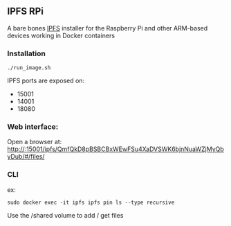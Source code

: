 ## IPFS RPi

A bare bones [IPFS](https://ipfs.io) installer for the Raspberry Pi and other ARM-based devices working in Docker containers

### Installation

  ````SHELL
  ./run_image.sh
  ````

  IPFS ports are exposed on:
  - 15001
  - 14001
  - 18080

### Web interface:

  Open a browser at:
  [http://<host-ip>:15001/ipfs/QmfQkD8pBSBCBxWEwFSu4XaDVSWK6bjnNuaWZjMyQbyDub/#/files/](http://<host-ip>:15001/ipfs/QmfQkD8pBSBCBxWEwFSu4XaDVSWK6bjnNuaWZjMyQbyDub/#/files/)
  
### CLI

  ex:
  ````SHELL
  sudo docker exec -it ipfs ipfs pin ls --type recursive
  ````
  
  Use the /shared volume to add / get files
  


